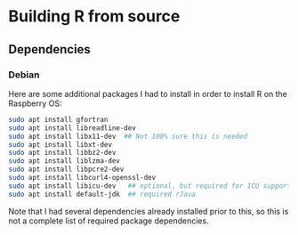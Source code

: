 # Building R from source

## Dependencies

### Debian

Here are some additional packages I had to install in order to install R on the Raspberry OS:

```sh
sudo apt install gfortran
sudo apt install libreadline-dev
sudo apt install libx11-dev  ## Not 100% sure this is needed
sudo apt install libxt-dev
sudo apt install libbz2-dev
sudo apt install liblzma-dev
sudo apt install libpcre2-dev
sudo apt install libcurl4-openssl-dev
sudo apt install libicu-dev   ## optional, but required for ICU support
sudo apt install default-jdk  ## required rJava
```

Note that I had several dependencies already installed prior to this, so this is not a complete list of required package dependencies.
